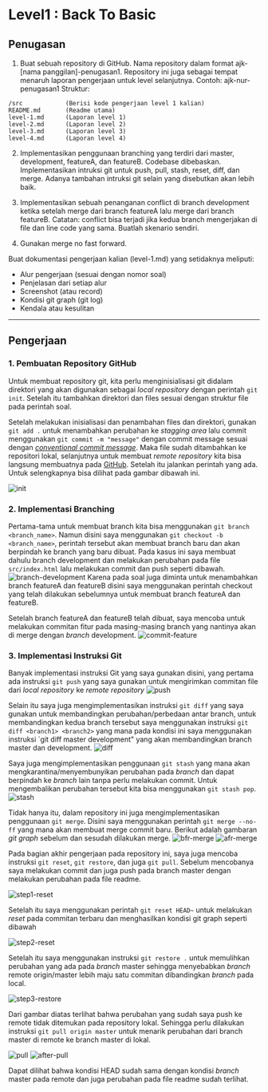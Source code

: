 # Level1 : Back To Basic

## Penugasan

1. Buat sebuah repository di GitHub. Nama repository dalam format ajk-[nama panggilan]-penugasan1. Repository ini juga sebagai tempat menaruh laporan pengerjaan untuk level selanjutnya.
Contoh: ajk-nur-penugasan1
Struktur: 
```
/src			(Berisi kode pengerjaan level 1 kalian)
README.md		(Readme utama)
level-1.md		(Laporan level 1)
level-2.md		(Laporan level 2)
level-3.md		(Laporan level 3)
level-4.md		(Laporan level 4)
```
2. Implementasikan penggunaan branching yang terdiri dari master, development, featureA, dan featureB. Codebase dibebaskan.
Implementasikan intruksi git untuk push, pull, stash, reset, diff, dan merge. Adanya tambahan intruksi git selain yang disebutkan akan lebih baik.

3. Implementasikan sebuah penanganan conflict di branch development ketika setelah merge dari branch featureA lalu merge dari branch featureB. 
Catatan: conflict bisa terjadi jika kedua branch mengerjakan di file dan line code yang sama. Buatlah skenario sendiri.

4. Gunakan merge no fast forward.

Buat dokumentasi pengerjaan kalian (level-1.md) yang setidaknya meliputi:
- Alur pengerjaan (sesuai dengan nomor soal)
- Penjelasan dari setiap alur
- Screenshot (atau record)
- Kondisi git graph (git log)
- Kendala atau kesulitan

---------------------
## Pengerjaan
### 1. Pembuatan Repository GitHub
Untuk membuat repository git, kita perlu menginisialisasi git didalam direktori yang akan digunakan sebagai _local repository_ dengan perintah `git init`.  Setelah itu tambahkan direktori dan files sesuai dengan struktur file pada perintah soal.

Setelah melakukan inisialisasi dan penambahan files dan direktori, gunakan `git add .` untuk menambahkan perubahan ke _stagging area_ lalu commit menggunakan `git commit -m "message"` dengan commit message sesuai dengan [_conventional commit message_](https://gist.github.com/qoomon/5dfcdf8eec66a051ecd85625518cfd13). Maka file sudah ditambahkan ke repositori lokal, selanjutnya untuk membuat _remote repository_ kita bisa langsung membuatnya pada [GitHub](https://github.com/new). Setelah itu jalankan perintah yang ada. Untuk selengkapnya bisa dilihat pada gambar dibawah ini.

![init](media/level-1/init.png)

### 2. Implementasi Branching
Pertama-tama untuk membuat branch kita bisa menggunakan `git branch <branch_name>`. Namun disini saya menggunakan `git checkout -b <branch_name>`, perintah tersebut akan membuat branch baru dan akan berpindah ke branch yang baru dibuat. Pada kasus ini saya membuat dahulu branch development dan melakukan perubahan pada file `src/index.html` lalu melakukan commit dan push seperti dibawah. 
![branch-development](media/level-1/branch-development.png)
Karena pada soal juga diminta untuk menambahkan branch featureA dan featureB disini saya menggunakan perintah checkout yang telah dilakukan sebelumnya untuk membuat branch featureA dan featureB.

Setelah branch featureA dan featureB telah dibuat, saya mencoba untuk melakukan commitan fitur pada masing-masing branch yang nantinya akan di merge dengan _branch_ development.
![commit-feature](media/level-1/commit-feature.png)

### 3. Implementasi Instruksi Git
Banyak implementasi instruksi Git yang saya gunakan disini, yang pertama ada instruksi `git push` yang saya gunakan untuk mengirimkan commitan file dari _local repository_ ke _remote repository_
![push](media/level-1/push.png)

Selain itu saya juga mengimplementasikan instruksi `git diff` yang saya gunakan untuk membandingkan perubahan/perbedaan antar branch, untuk membandingkan kedua branch tersebut saya menggunakan instruksi `git diff <branch1> <branch2>` yang mana pada kondisi ini saya menggunakan instruksi `git diff master development" yang akan membandingkan branch master dan development.
![diff](media/level-1/diff.png)

Saya juga mengimplementasikan penggunaan `git stash` yang mana akan mengkarantina/menyembunyikan perubahan pada _branch_ dan dapat berpindah ke _branch_ lain tanpa perlu melakukan commit. Untuk mengembalikan perubahan tersebut kita bisa menggunakan `git stash pop`.
![stash](media/level-1/stash.png)

Tidak hanya itu, dalam repository ini juga mengimplementasikan penggunaan `git merge`. Disini saya menggunakan perintah `git merge --no-ff` yang mana akan membuat merge commit baru. Berikut adalah gambaran _git graph_ sebelum dan sesudah dilakukan merge.
![bfr-merge](media/level-1/before-merge.png)
![afr-merge](media/level-1/after-merge.png)

Pada bagian akhir pengerjaan pada repository ini, saya juga mencoba instruksi `git reset`, `git restore`, dan juga `git pull`. Sebelum mencobanya saya melakukan commit dan juga push pada branch master dengan melakukan perubahan pada file readme.

![step1-reset](media/level-1/push-readme.png)

Setelah itu saya menggunakan perintah `git reset HEAD~` untuk melakukan _reset_ pada commitan terbaru dan menghasilkan kondisi git graph seperti dibawah

![step2-reset](media/level-1/reset.png)

Setelah itu saya menggunakan instruksi `git restore .` untuk memulihkan perubahan yang ada pada _branch_ master sehingga menyebabkan _branch_ remote origin/master lebih maju satu commitan dibandingkan _branch_ pada local.

![step3-restore](media/level-1/restore.png)

Dari gambar diatas terlihat bahwa perubahan yang sudah saya push ke remote tidak ditemukan pada repository lokal. Sehingga perlu dilakukan instruksi `git pull origin master` untuk menarik perubahan dari branch master di remote ke branch master di lokal.

![pull](media/level-1/pull.png)
![after-pull](media/level-1/after-pull.png)

Dapat dilihat bahwa kondisi HEAD sudah sama dengan kondisi _branch_ master pada remote dan juga perubahan pada file readme sudah terlihat.
